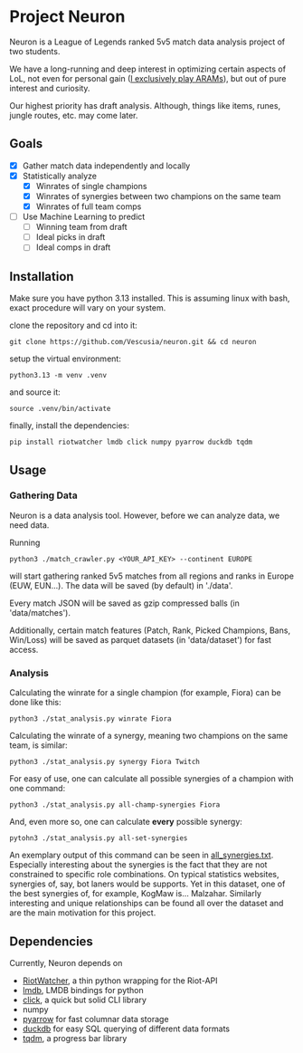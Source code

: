# Project Neuron
Neuron is a League of Legends ranked 5v5 match data analysis project of two students.

We have a long-running and deep interest in optimizing certain aspects of LoL,
not even for personal gain ([I exclusively play ARAMs](https://op.gg/lol/summoners/euw/Vescusia-42069)),
but out of pure interest and curiosity.

Our highest priority has draft analysis. Although, things like items, runes, jungle routes, etc. may come later. 

## Goals
* [x] Gather match data independently and locally 
* [x] Statistically analyze
  * [x] Winrates of single champions
  * [x] Winrates of synergies between two champions on the same team
  * [x] Winrates of full team comps
* [ ] Use Machine Learning to predict
  * [ ] Winning team from draft
  * [ ] Ideal picks in draft
  * [ ] Ideal comps in draft

## Installation
Make sure you have python 3.13 installed.
This is assuming linux with bash, exact procedure will vary on your system.

clone the repository and cd into it: 

``git clone https://github.com/Vescusia/neuron.git && cd neuron``

setup the virtual environment: 

``python3.13 -m venv .venv``

and source it: 

``source .venv/bin/activate``

finally, install the dependencies: 

``pip install riotwatcher lmdb click numpy pyarrow duckdb tqdm``

## Usage
### Gathering Data
Neuron is a data analysis tool. However, before we can analyze data, we need data.

Running

``python3 ./match_crawler.py <YOUR_API_KEY> --continent EUROPE``

will start gathering ranked 5v5 matches from all regions and ranks in Europe (EUW, EUN...).
The data will be saved (by default) in './data'.

Every match JSON will be saved as gzip compressed balls (in 'data/matches').

Additionally, certain match features (Patch, Rank, Picked Champions, Bans, Win/Loss)
will be saved as parquet datasets (in 'data/dataset') for fast access.

### Analysis
Calculating the winrate for a single champion (for example, Fiora) can be done like this:

``python3 ./stat_analysis.py winrate Fiora``

Calculating the winrate of a synergy, meaning two champions on the same team, is similar:

``python3 ./stat_analysis.py synergy Fiora Twitch``

For easy of use, one can calculate all possible synergies of a champion with one command:

``python3 ./stat_analysis.py all-champ-synergies Fiora``

And, even more so, one can calculate **every** possible synergy: 

``pytohn3 ./stat_analysis.py all-set-synergies``

An exemplary output of this command can be seen in [all_synergies.txt](all_synergies.txt).
Especially interesting about the synergies is the fact that they are not constrained to specific role combinations. 
On typical statistics websites, synergies of, say, bot laners would be supports.
Yet in this dataset, one of the best synergies of, for example, KogMaw is... Malzahar. 
Similarly interesting and unique relationships can be found all over the dataset and are the main motivation for this project.

## Dependencies
Currently, Neuron depends on
* [RiotWatcher](https://github.com/pseudonym117/Riot-Watcher), a thin python wrapping for the Riot-API
* [lmdb](https://pypi.org/project/lmdb/), LMDB bindings for python
* [click](https://click.palletsprojects.com/en/stable/), a quick but solid CLI library
* numpy
* [pyarrow](https://arrow.apache.org/docs/python/index.html) for fast columnar data storage
* [duckdb](https://duckdb.org) for easy SQL querying of different data formats
* [tqdm](https://pypi.org/project/tqdm/), a progress bar library